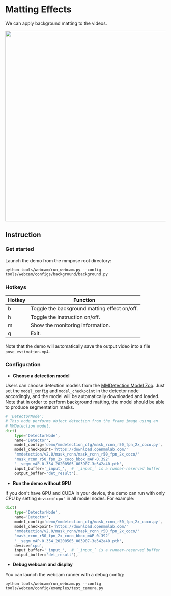 # Matting Effects

We can apply background matting to the videos.

<div align="center">
    <img src="https://user-images.githubusercontent.com/15977946/124059525-ce20c580-da5d-11eb-8e4a-2d96cd31fe9f.gif" width="600px" alt><br>
</div>

## Instruction

### Get started

Launch the demo from the mmpose root directory:

```shell
python tools/webcam/run_webcam.py --config tools/webcam/configs/background/background.py
```

### Hotkeys

| Hotkey | Function |
| -- | -- |
| b | Toggle the background matting effect on/off. |
| h | Toggle the instruction on/off. |
| m | Show the monitoring information. |
| q | Exit. |

Note that the demo will automatically save the output video into a file `pose_estimation.mp4`.

### Configuration

- **Choose a detection model**

Users can choose detection models from the [MMDetection Model Zoo](https://mmdetection.readthedocs.io/en/v2.20.0/model_zoo.html). Just set the `model_config` and `model_checkpoint` in the detector node accordingly, and the model will be automatically downloaded and loaded.
Note that in order to perform background matting, the model should be able to produce segmentation masks.

```python
# 'DetectorNode':
# This node performs object detection from the frame image using an
# MMDetection model.
dict(
    type='DetectorNode',
    name='Detector',
    model_config='demo/mmdetection_cfg/mask_rcnn_r50_fpn_2x_coco.py',
    model_checkpoint='https://download.openmmlab.com/'
    'mmdetection/v2.0/mask_rcnn/mask_rcnn_r50_fpn_2x_coco/'
    'mask_rcnn_r50_fpn_2x_coco_bbox_mAP-0.392'
    '__segm_mAP-0.354_20200505_003907-3e542a40.pth',
    input_buffer='_input_',  # `_input_` is a runner-reserved buffer
    output_buffer='det_result'),
```

- **Run the demo without GPU**

If you don't have GPU and CUDA in your device, the demo can run with only CPU by setting `device='cpu'` in all model nodes. For example:

```python
dict(
    type='DetectorNode',
    name='Detector',
    model_config='demo/mmdetection_cfg/mask_rcnn_r50_fpn_2x_coco.py',
    model_checkpoint='https://download.openmmlab.com/'
    'mmdetection/v2.0/mask_rcnn/mask_rcnn_r50_fpn_2x_coco/'
    'mask_rcnn_r50_fpn_2x_coco_bbox_mAP-0.392'
    '__segm_mAP-0.354_20200505_003907-3e542a40.pth',
    device='cpu',
    input_buffer='_input_',  # `_input_` is a runner-reserved buffer
    output_buffer='det_result'),
```

- **Debug webcam and display**

You can launch the webcam runner with a debug config:

```shell
python tools/webcam/run_webcam.py --config tools/webcam/config/examples/test_camera.py
```
